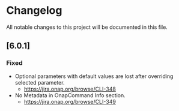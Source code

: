 # Changelog
All notable changes to this project will be documented in this file.

## [6.0.1]

### Fixed
- Optional parameters with default values are lost after overriding selected parameter.
    - https://jira.onap.org/browse/CLI-348
- No Metadata in OnapCommand Info section.
    - https://jira.onap.org/browse/CLI-349


